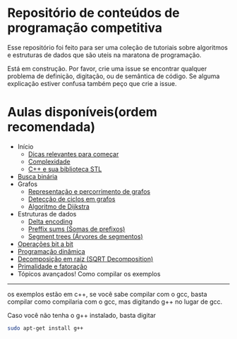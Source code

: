 # Repositório de conteúdos de programação competitiva

Esse repositório foi feito para ser uma coleção de tutoriais sobre algoritmos e estruturas de dados que são uteis na maratona de programação.


Está em construção. Por favor, crie uma issue se encontrar qualquer problema de definição, digitação, ou de semântica de código. Se alguma explicação estiver confusa também peço que crie a issue.

# Aulas disponíveis(ordem recomendada)
* Início
  - [Dicas relevantes para começar](Comecando/README.md)
  - [Complexidade](Complexidade/README.md)
  - [C++ e sua biblioteca STL](STL/README.md)
* [Busca binária](Busca%20Binária/README.md)
* Grafos
  - [Representação e percorrimento de grafos](Grafos/README.md)
  - [Detecção de ciclos em grafos](Detec%C3%A7%C3%A3o%20de%20ciclos/README.md)
  - [Algoritmo de Dijkstra](Algoritmo%20de%20Dijkstra/README.md)
* Estruturas de dados
  - [Delta encoding](Delta%20encoding%20(Codificação%20de%20diferenças)/README.md)
  - [Preffix sums (Somas de prefixos)](Preffix%20sums%20(Somas%20de%20prefixos)/README.md)
  - [Segment trees (Árvores de segmentos)](Segment%20Trees%20(Árvores%20de%20segmento)/README.md)
* [Operações bit a bit](Operações%20bit%20a%20bit/README.md)
* [Programação dinâmica](Programação%20dinâmica/README.md)
* [Decomposição em raiz (SQRT Decomposition)](sqrt%20decomposition/README.md)
* [Primalidade e fatoração](Primalidade%20e%20fatoração/README.md)
* Tópicos avançados!
Como compilar os exemplos
-------------------------
os exemplos estão em c++, se você sabe compilar com o gcc, basta compilar como compilaria com o gcc, mas digitando g++ no lugar de gcc.

Caso você não tenha o g++ instalado, basta digitar 
```bash
sudo apt-get install g++
```


<!--
<body>
    <h1>hello world</h1>
    <div data-pym-src="https://www.jdoodle.com/embed/v0/oEO"></div>
</body>

<script src="https://www.jdoodle.com/assets/jdoodle-pym.min.js" type="text/javascript"></script>
-->
